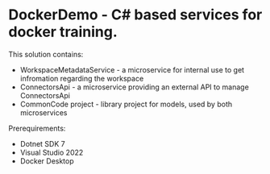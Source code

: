 # DockerDemo - C# based services for docker training.

This solution contains:
* WorkspaceMetadataService - a microservice for internal use to get infromation regarding the workspace
* ConnectorsApi - a microservice providing an external API to manage ConnectorsApi
* CommonCode project - library project for models, used by both microservices

Prerequirements:
* Dotnet SDK 7
* Visual Studio 2022
* Docker Desktop
